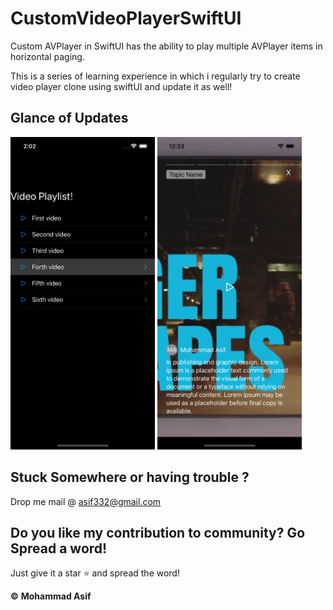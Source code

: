 # CustomVideoPlayerSwiftUI
Custom AVPlayer in SwiftUI has the ability to play multiple AVPlayer items in horizontal paging.

This is a series of learning experience in which i regularly try to create video player clone using swiftUI and update it as well!

## Glance of Updates

<img src="https://github.com/Asif332/CustomVideoPlayerSwiftUI/blob/master/CustomAVPlayerWithTabView/playlist.png" height="500">
<img src="https://github.com/Asif332/CustomVideoPlayerSwiftUI/blob/master/CustomAVPlayerWithTabView/CustomVideoPlayer.png" height="500">

## Stuck Somewhere or having trouble ?
Drop me mail @ asif332@gmail.com

## Do you like my contribution to community? Go Spread a word!
Just give it a star ⭐️ and spread the word!

**©** **Mohammad Asif** 
